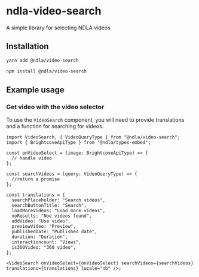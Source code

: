# ndla-video-search

A simple library for selecting NDLA videos

## Installation

```sh
yarn add @ndla/video-search
```

```sh
npm install @ndla/video-search
```

## Example usage

### Get video with the video selector

To use the `VideoSearch` component, you will need to provide translations and a function for searching for videos.

```tsx
import VideoSearch, { VideoQueryType } from "@ndla/video-search";
import { BrightcoveApiType } from "@ndla/types-embed";

const onVideoSelect = (image: BrightcoveApiType) => {
  // handle video
};

const searchVideos = (query: VideoQueryType) => {
  //return a promise
};

const translations = {
  searchPlaceholder: "Search videos",
  searchButtonTitle: "Search",
  loadMoreVideos: "Load more videos",
  noResults: "Noe videos found",
  addVideo: "Use video",
  previewVideo: "Preview",
  publishedDate: "Published date",
  duration: "Duration",
  interactioncount: "Views",
  is360Video: "360 video",
};

<VideoSearch onVideoSelect={onVideoSelect} searchVideos={searchVideos} translations={translations} locale="nb" />;
```
